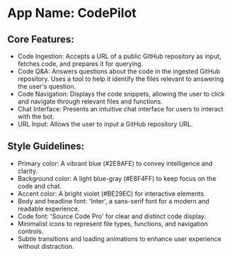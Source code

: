 # **App Name**: CodePilot

## Core Features:

- Code Ingestion: Accepts a URL of a public GitHub repository as input, fetches code, and prepares it for querying.
- Code Q\&A: Answers questions about the code in the ingested GitHub repository. Uses a tool to help it identify the files relevant to answering the user's question.
- Code Navigation: Displays the code snippets, allowing the user to click and navigate through relevant files and functions.
- Chat Interface: Presents an intuitive chat interface for users to interact with the bot.
- URL Input: Allows the user to input a GitHub repository URL.

## Style Guidelines:

- Primary color: A vibrant blue (#2E9AFE) to convey intelligence and clarity.
- Background color: A light blue-gray (#E8F4FF) to keep focus on the code and chat.
- Accent color: A bright violet (#BE29EC) for interactive elements.
- Body and headline font: 'Inter', a sans-serif font for a modern and readable experience.
- Code font: 'Source Code Pro' for clear and distinct code display.
- Minimalist icons to represent file types, functions, and navigation controls.
- Subtle transitions and loading animations to enhance user experience without distraction.